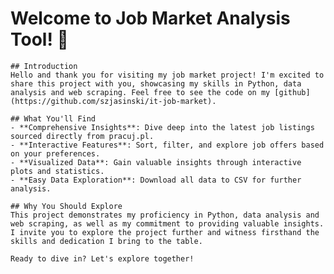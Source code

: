 # Welcome to Job Market Analysis Tool! 👋
    
    ## Introduction
    Hello and thank you for visiting my job market project! I'm excited to share this project with you, showcasing my skills in Python, data analysis and web scraping. Feel free to see the code on my [github](https://github.com/szjasinski/it-job-market).
    
    ## What You'll Find
    - **Comprehensive Insights**: Dive deep into the latest job listings sourced directly from pracuj.pl.
    - **Interactive Features**: Sort, filter, and explore job offers based on your preferences.
    - **Visualized Data**: Gain valuable insights through interactive plots and statistics.
    - **Easy Data Exploration**: Download all data to CSV for further analysis.
    
    ## Why You Should Explore
    This project demonstrates my proficiency in Python, data analysis and web scraping, as well as my commitment to providing valuable insights. I invite you to explore the project further and witness firsthand the skills and dedication I bring to the table.
    
    Ready to dive in? Let's explore together!